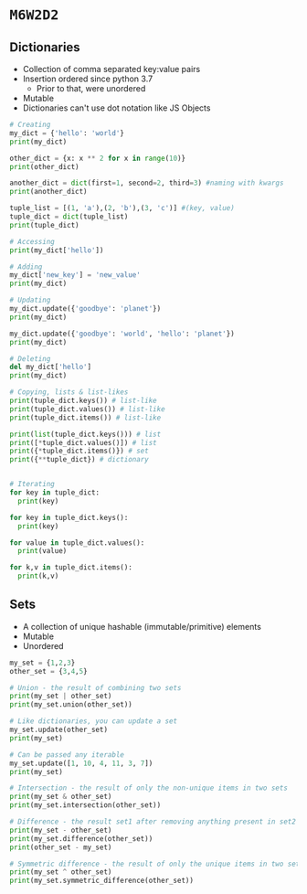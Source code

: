 # `M6W2D2`

## Dictionaries

-   Collection of comma separated key:value pairs
-   Insertion ordered since python 3.7
    -   Prior to that, were unordered
-   Mutable
-   Dictionaries can't use dot notation like JS Objects

```py
# Creating
my_dict = {'hello': 'world'}
print(my_dict)

other_dict = {x: x ** 2 for x in range(10)}
print(other_dict)

another_dict = dict(first=1, second=2, third=3) #naming with kwargs
print(another_dict)

tuple_list = [(1, 'a'),(2, 'b'),(3, 'c')] #(key, value)
tuple_dict = dict(tuple_list)
print(tuple_dict)

# Accessing
print(my_dict['hello'])

# Adding
my_dict['new_key'] = 'new_value'
print(my_dict)

# Updating
my_dict.update({'goodbye': 'planet'})
print(my_dict)

my_dict.update({'goodbye': 'world', 'hello': 'planet'})
print(my_dict)

# Deleting
del my_dict['hello']
print(my_dict)

# Copying, lists & list-likes
print(tuple_dict.keys()) # list-like
print(tuple_dict.values()) # list-like
print(tuple_dict.items()) # list-like

print(list(tuple_dict.keys())) # list
print([*tuple_dict.values()]) # list
print({*tuple_dict.items()}) # set
print({**tuple_dict}) # dictionary


# Iterating
for key in tuple_dict:
  print(key)

for key in tuple_dict.keys():
  print(key)

for value in tuple_dict.values():
  print(value)

for k,v in tuple_dict.items():
  print(k,v)
```

## Sets

-   A collection of unique hashable (immutable/primitive) elements
-   Mutable
-   Unordered

```py
my_set = {1,2,3}
other_set = {3,4,5}

# Union - the result of combining two sets
print(my_set | other_set)
print(my_set.union(other_set))

# Like dictionaries, you can update a set
my_set.update(other_set)
print(my_set)

# Can be passed any iterable
my_set.update([1, 10, 4, 11, 3, 7])
print(my_set)

# Intersection - the result of only the non-unique items in two sets
print(my_set & other_set)
print(my_set.intersection(other_set))

# Difference - the result set1 after removing anything present in set2
print(my_set - other_set)
print(my_set.difference(other_set))
print(other_set - my_set)

# Symmetric difference - the result of only the unique items in two sets
print(my_set ^ other_set)
print(my_set.symmetric_difference(other_set))
```
